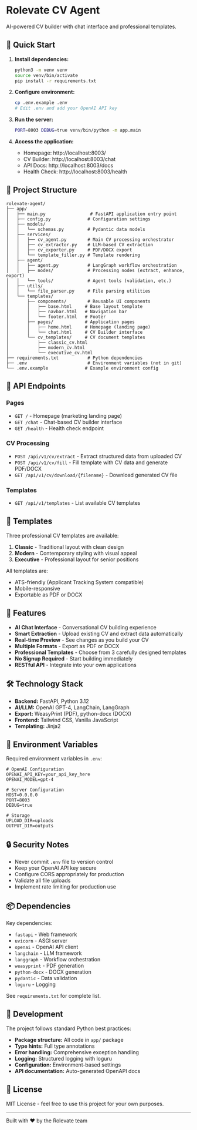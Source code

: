 # Rolevate CV Agent

AI-powered CV builder with chat interface and professional templates.

## 🚀 Quick Start

1. **Install dependencies:**
   ```bash
   python3 -m venv venv
   source venv/bin/activate
   pip install -r requirements.txt
   ```

2. **Configure environment:**
   ```bash
   cp .env.example .env
   # Edit .env and add your OpenAI API key
   ```

3. **Run the server:**
   ```bash
   PORT=8003 DEBUG=true venv/bin/python -m app.main
   ```

4. **Access the application:**
   - Homepage: http://localhost:8003/
   - CV Builder: http://localhost:8003/chat
   - API Docs: http://localhost:8003/docs
   - Health Check: http://localhost:8003/health

## 📁 Project Structure

```
rolevate-agent/
├── app/
│   ├── main.py                 # FastAPI application entry point
│   ├── config.py              # Configuration settings
│   ├── models/
│   │   └── schemas.py         # Pydantic data models
│   ├── services/
│   │   ├── cv_agent.py        # Main CV processing orchestrator
│   │   ├── cv_extractor.py    # LLM-based CV extraction
│   │   ├── cv_exporter.py     # PDF/DOCX export
│   │   └── template_filler.py # Template rendering
│   ├── agent/
│   │   ├── agent.py           # LangGraph workflow orchestration
│   │   ├── nodes/             # Processing nodes (extract, enhance, export)
│   │   └── tools/             # Agent tools (validation, etc.)
│   ├── utils/
│   │   └── file_parser.py     # File parsing utilities
│   └── templates/
│       ├── components/        # Reusable UI components
│       │   ├── base.html     # Base layout template
│       │   ├── navbar.html   # Navigation bar
│       │   └── footer.html   # Footer
│       ├── pages/            # Application pages
│       │   ├── home.html     # Homepage (landing page)
│       │   └── chat.html     # CV Builder interface
│       └── cv_templates/     # CV document templates
│           ├── classic_cv.html
│           ├── modern_cv.html
│           └── executive_cv.html
├── requirements.txt           # Python dependencies
├── .env                       # Environment variables (not in git)
└── .env.example              # Example environment config

```

## 🔧 API Endpoints

### Pages
- `GET /` - Homepage (marketing landing page)
- `GET /chat` - Chat-based CV builder interface
- `GET /health` - Health check endpoint

### CV Processing
- `POST /api/v1/cv/extract` - Extract structured data from uploaded CV
- `POST /api/v1/cv/fill` - Fill template with CV data and generate PDF/DOCX
- `GET /api/v1/cv/download/{filename}` - Download generated CV file

### Templates
- `GET /api/v1/templates` - List available CV templates

## 🎨 Templates

Three professional CV templates are available:

1. **Classic** - Traditional layout with clean design
2. **Modern** - Contemporary styling with visual appeal
3. **Executive** - Professional layout for senior positions

All templates are:
- ATS-friendly (Applicant Tracking System compatible)
- Mobile-responsive
- Exportable as PDF or DOCX

## 🤖 Features

- **AI Chat Interface** - Conversational CV building experience
- **Smart Extraction** - Upload existing CV and extract data automatically
- **Real-time Preview** - See changes as you build your CV
- **Multiple Formats** - Export as PDF or DOCX
- **Professional Templates** - Choose from 3 carefully designed templates
- **No Signup Required** - Start building immediately
- **RESTful API** - Integrate into your own applications

## 🛠️ Technology Stack

- **Backend:** FastAPI, Python 3.12
- **AI/LLM:** OpenAI GPT-4, LangChain, LangGraph
- **Export:** WeasyPrint (PDF), python-docx (DOCX)
- **Frontend:** Tailwind CSS, Vanilla JavaScript
- **Templating:** Jinja2

## 📝 Environment Variables

Required environment variables in `.env`:

```env
# OpenAI Configuration
OPENAI_API_KEY=your_api_key_here
OPENAI_MODEL=gpt-4

# Server Configuration
HOST=0.0.0.0
PORT=8003
DEBUG=true

# Storage
UPLOAD_DIR=uploads
OUTPUT_DIR=outputs
```

## 🔒 Security Notes

- Never commit `.env` file to version control
- Keep your OpenAI API key secure
- Configure CORS appropriately for production
- Validate all file uploads
- Implement rate limiting for production use

## 📦 Dependencies

Key dependencies:
- `fastapi` - Web framework
- `uvicorn` - ASGI server
- `openai` - OpenAI API client
- `langchain` - LLM framework
- `langgraph` - Workflow orchestration
- `weasyprint` - PDF generation
- `python-docx` - DOCX generation
- `pydantic` - Data validation
- `loguru` - Logging

See `requirements.txt` for complete list.

## 🤝 Development

The project follows standard Python best practices:

- **Package structure:** All code in `app/` package
- **Type hints:** Full type annotations
- **Error handling:** Comprehensive exception handling
- **Logging:** Structured logging with loguru
- **Configuration:** Environment-based settings
- **API documentation:** Auto-generated OpenAPI docs

## 📄 License

MIT License - feel free to use this project for your own purposes.

---

Built with ❤️ by the Rolevate team
